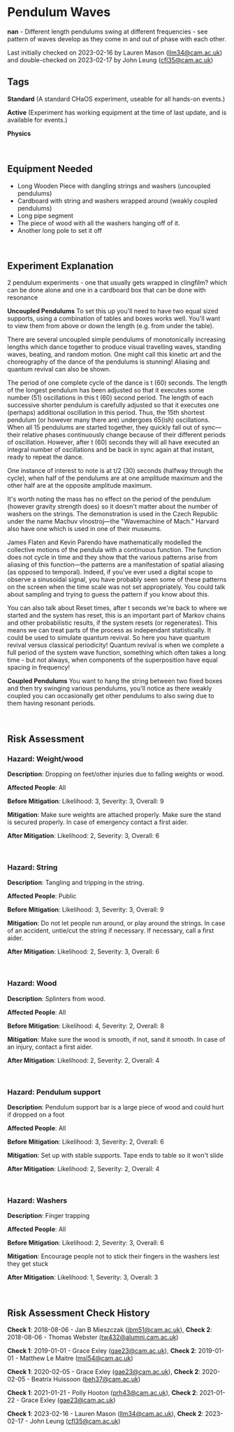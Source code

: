 # Pendulum Waves

**nan** - Different length pendulums swing at different frequencies - see pattern of waves develop as they come in and out of phase with each other.

Last initially checked on 2023-02-16 by Lauren Mason (llm34@cam.ac.uk) and double-checked on 2023-02-17 by John Leung (cfl35@cam.ac.uk)

## Tags
<!--- Start Tags (DO NOT REMOVE THIS COMMENT) --->

**Standard** (A standard CHaOS experiment, useable for all hands-on events.)

**Active** (Experiment has working equipment at the time of last update, and is available for events.)

**Physics**
<!--- End Tags (DO NOT REMOVE THIS COMMENT) --->

<br/>

## Equipment Needed 
- Long Wooden Piece with dangling strings and washers (uncoupled pendulums)
- Cardboard with string and washers wrapped around (weakly coupled pendulums)
- Long pipe segment
- The piece of wood with all the washers hanging off of it.
- Another long pole to set it off

<br/>

## Experiment Explanation 

2 pendulum experiments - one that usually gets wrapped in clingfilm? which can be done alone and one in a cardboard box that can be done with resonance

**Uncoupled Pendulums**
To set this up you'll need to have two equal sized supports, using a combination of tables and boxes works well. You'll want to view them from above or down the length (e.g. from under the table). 

There are several uncoupled simple pendulums of monotonically increasing lengths which dance together to produce visual travelling waves, standing waves, beating, and random motion. One might call this kinetic art and the choreography of the dance of the pendulums is stunning! Aliasing and quantum revival can also be shown.

The period of one complete cycle of the dance is t (60) seconds. The length of the longest pendulum has been adjusted so that it executes some number (51) oscillations in this t (60) second period. The length of each successive shorter pendulum is carefully adjusted so that it executes one (perhaps) additional oscillation in this period. Thus, the 15th shortest pendulum (or however many there are) undergoes 65(ish) oscillations. When all 15 pendulums are started together, they quickly fall out of sync—their relative phases continuously change because of their different periods of oscillation. However, after t (60) seconds they will all have executed an integral number of oscillations and be back in sync again at that instant, ready to repeat the dance.

One instance of interest to note is at t/2 (30) seconds (halfway through the cycle), when half of the pendulums are at one amplitude maximum and the other half are at the opposite amplitude maximum.

It's worth noting the mass has no effect on the period of the pendulum (however gravity strength does) so it doesn't matter about the number of washers on the strings. 
The demonstration is used in the Czech Republic under the name Machuv vlnostroj—the "Wavemachine of Mach." Harvard also have one which is used in one of their museums.

James Flaten and Kevin Parendo have mathematically modelled the collective motions of the pendula with a continuous function. The function does not cycle in time and they show that the various patterns arise from aliasing of this function—the patterns are a manifestation of spatial aliasing (as opposed to temporal). Indeed, if you've ever used a digital scope to observe a sinusoidal signal, you have probably seen some of these patterns on the screen when the time scale was not set appropriately. You could talk about sampling and trying to guess the pattern if you know about this.

You can also talk about Reset times, after t seconds we're back to where we started and the system has reset, this is an important part of Markov chains and other probabilistic results, if the system resets (or regenerates). This means we can treat parts of the process as independant statistically. It could be used to simulate quantum revival. So here you have quantum revival versus classical periodicity! Quantum revival is when we complete a full period of the system wave function, something which often takes a long time - but not always, when components of the superposition have equal spacing in frequency!

**Coupled Pendulums**
You want to hang the string between two fixed boxes and then try swinging various pendulums, you'll notice as there weakly coupled you can occasionally get other pendulums to also swing due to them having resonant periods. 



<br/>

## Risk Assessment

### **Hazard**: Weight/wood

**Description**: Dropping on feet/other injuries due to falling weights or wood.

**Affected People**: All

**Before Mitigation**: Likelihood: 3, Severity: 3, Overall: 9

**Mitigation**: Make sure weights are attached properly.
Make sure the stand is secured properly.
In case of emergency contact a first aider.

**After Mitigation**: Likelihood: 2, Severity: 3, Overall: 6

<br/>

### **Hazard**: String

**Description**: Tangling and tripping in the string.

**Affected People**: Public

**Before Mitigation**: Likelihood: 3, Severity: 3, Overall: 9

**Mitigation**: Do not let people run around, or play around the strings.
In case of an accident, untie/cut the string if necessary. If necessary, call a first aider.

**After Mitigation**: Likelihood: 2, Severity: 3, Overall: 6

<br/>

### **Hazard**: Wood

**Description**: Splinters from wood.

**Affected People**: All

**Before Mitigation**: Likelihood: 4, Severity: 2, Overall: 8

**Mitigation**: Make sure the wood is smooth, if not, sand it smooth.
In case of an injury, contact a first aider.

**After Mitigation**: Likelihood: 2, Severity: 2, Overall: 4

<br/>

### **Hazard**: Pendulum support

**Description**: Pendulum support bar is a large piece of wood and could hurt if dropped on a foot

**Affected People**: All

**Before Mitigation**: Likelihood: 3, Severity: 2, Overall: 6

**Mitigation**: Set up with stable supports. Tape ends to table so it won't slide

**After Mitigation**: Likelihood: 2, Severity: 2, Overall: 4

<br/>

### **Hazard**: Washers

**Description**: Finger trapping

**Affected People**: All

**Before Mitigation**: Likelihood: 2, Severity: 3, Overall: 6

**Mitigation**: Encourage people not to stick their fingers in the washers lest they get stuck

**After Mitigation**: Likelihood: 1, Severity: 3, Overall: 3

<br/>

## Risk Assessment Check History 

**Check 1**: 2018-08-06 - Jan B Mieszczak (jbm51@cam.ac.uk), **Check 2**: 2018-08-06 - Thomas Webster (tw432@alumni.cam.ac.uk)

**Check 1**: 2019-01-01 - Grace Exley (gae23@cam.ac.uk), **Check 2**: 2019-01-01 - Matthew Le Maitre (msl54@cam.ac.uk)

**Check 1**: 2020-02-05 - Grace Exley (gae23@cam.ac.uk), **Check 2**: 2020-02-05 - Beatrix Huissoon (beh37@cam.ac.uk)

**Check 1**: 2021-01-21 - Polly Hooton (prh43@cam.ac.uk), **Check 2**: 2021-01-22 - Grace Exley (gae23@cam.ac.uk)

**Check 1**: 2023-02-16 - Lauren Mason (llm34@cam.ac.uk), **Check 2**: 2023-02-17 - John Leung (cfl35@cam.ac.uk)


